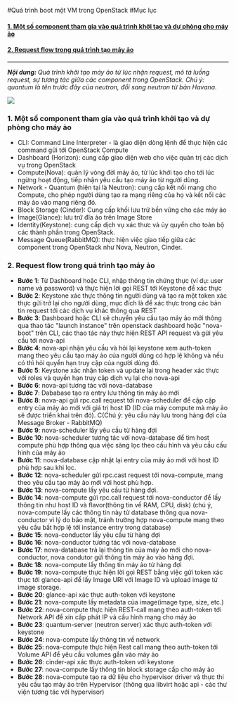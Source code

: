 #Quá trình boot một VM trong OpenStack
#Mục lục
<h4><a href="#components">1. Một số component tham gia vào quá trình khởi tạo và dự phòng cho máy ảo</a></h4>
<h4><a href="#flow">2. Request flow trong quá trình tạo máy ảo</a></h4>

---

<i><b>Nội dung: </b>Quá trình khởi tạo máy ảo từ lúc nhận request, mô tả luồng request, sự tương tác giữa các component trong OpenStack. Chú ý: quantum là tên trước đây của neutron, đổi sang neutron từ bản Havana.</i>

<img src="http://i.imgur.com/K0RR6NC.png"/>

<h3><a name="components">1. Một số component tham gia vào quá trình khởi tạo và dự phòng cho máy ảo</a></h3>
<ul>
<li>CLI: Command Line Interpreter - là giao diện dòng lệnh để thực hiện các command gửi tới OpenStack Compute</li>
<li>Dashboard (Horizon): cung cấp giao diện web cho việc quản trị các dịch vụ trong OpenStack</li>
<li>Compute(Nova): quản lý vòng đời máy ảo, từ lúc khởi tạo cho tới lúc ngừng hoạt động, tiếp nhận yêu cầu tạo máy ảo từ người dùng.</li>
<li>Network - Quantum (hiện tại là Neutron): cung cấp kết nối mạng cho Compute, cho phép người dùng tạo ra mạng riêng của họ và kết nối các máy ảo vào mạng riêng đó.</li>
<li>Block Storage (Cinder): Cung cấp khối lưu trữ bền vững cho các máy ảo</li>
<li>Image(Glance): lưu trữ đĩa ảo trên Image Store</li>
<li>Identity(Keystone): cung cấp dịch vụ xác thưc và ủy quyền cho toàn bộ các thành phần trong OpenStack.</li>
<li>Message Queue(RabbitMQ): thực hiện việc giao tiếp giữa các component trong OpenStack như Nova, Neutron, Cinder.</li>
</ul>
<h3><a name="flow">2. Request flow trong quá trình tạo máy ảo</a></h3>
<ul>
<li><b>Bước 1</b>: Từ Dashboard hoặc CLI, nhập thông tin chứng thực (ví dụ: user name và password) và thực hiện lời gọi REST tới Keystone để xác thực</li>
<li><b>Bước 2</b>: Keystone xác thực thông tin người dùng và tạo ra một token xác thực gửi trở lại cho người dùng, mục đích là để xác thực trong các bản tin request tới các dịch vụ khác thông qua REST</li>
<li><b>Bước 3</b>: Dashboard hoặc CLI sẽ chuyển yêu cầu tạo máy ảo mới thông qua thao tác "launch instance" trên openstack dashboard hoặc "nova-boot" trên CLI, các thao tác này thực hiện REST API request và gửi yêu cầu tới nova-api</li>
<li><b>Bước 4</b>: nova-api nhận yêu cầu và hỏi lại keystone xem auth-token mang theo yêu cầu tạo máy ảo của người dùng có hợp lệ không và nếu có thì hỏi quyền hạn truy cập của người dùng đó.</li>
<li><b>Bước 5</b>: Keystone xác nhận token và update lại trong header xác thực với roles và quyền hạn truy cập dịch vụ lại cho nova-api</li>
<li><b>Bước 6</b>: nova-api tương tác với nova-database</li>
<li><b>Bước 7</b>: Dababase tạo ra entry lưu thông tin máy ảo mới</li>
<li><b>Bước 8</b>: nova-api gửi rpc.call request tới nova-scheduler để cập cập entry của máy ảo mới với giá trị host ID (ID của máy compute mà máy ảo sẽ được triển khai trên đó). C(Chú ý: yêu cầu này lưu trong hàng đợi của Message Broker - RabbitMQ)</li>
<li><b>Bước 9</b>: nova-scheduler lấy yêu cầu từ hàng đợi</li>
<li><b>Bước 10</b>: nova-scheduler tương tác với nova-database để tìm host compute phù hợp thông qua việc sàng lọc theo cấu hình và yêu cầu cấu hình của máy ảo</li>
<li><b>Bước 11</b>: nova-database cập nhật lại entry của máy ảo mới với host ID phù hợp sau khi lọc.</li>
<li><b>Bước 12</b>: nova-scheduler gửi rpc.cast request tới nova-compute, mang theo yêu cầu tạo máy ảo mới với host phù hợp.</li>
<li><b>Bước 13</b>: nova-compute lấy yêu cầu từ hàng đợi.</li>
<li><b>Bước 14</b>: nova-compute gửi rpc.call request tới nova-conductor để lấy thông tin như host ID và flavor(thông tin về RAM, CPU, disk) (chú ý, nova-compute lấy các thông tin này từ database thông qua nova-conductor vì lý do bảo mật, tránh trường hợp nova-compute mang theo yêu cầu bất hợp lệ tới instance entry trong database)</li>
<li><b>Bước 15</b>: nova-conductor lấy yêu cầu từ hàng đợi</li>
<li><b>Bước 16</b>: nova-conductor tương tác với nova-database</li>
<li><b>Bước 17</b>: nova-database trả lại thông tin của máy ảo mới cho nova-conductor, nova condutor gửi thông tin máy ảo vào hàng đợi.</li>
<li><b>Bước 18</b>: nova-compute lấy thông tin máy ảo từ hàng đợi</li>
<li><b>Bước 19</b>: nova-compute thực hiện lời gọi REST bằng việc gửi token xác thực tới glance-api để lấy Image URI với Image ID và upload image từ image storage.</li>
<li><b>Bước 20</b>: glance-api xác thực auth-token với keystone</li>
<li><b>Bước 21</b>: nova-compute lấy metadata của image(image type, size, etc.)</li>
<li><b>Bước 22</b>: nova-compute thực hiện REST-call mang theo auth-token tới Network API để xin cấp phát IP và cấu hình mạng cho máy ảo</li>
<li><b>Bước 23</b>: quantum-server (neutron server) xác thực auth-token với keystone</li>
<li><b>Bước 24</b>: nova-compute lấy thông tin về network</li>
<li><b>Bước 25</b>: nova-compute thực hiện Rest call mang theo auth-token tới Volume API để yêu cầu volumes gắn vào máy ảo</li>
<li><b>Bước 26</b>: cinder-api xác thực auth-token với keystone</li>
<li><b>Bước 27</b>: nova-compute lấy thông tin block storage cấp cho máy ảo</li>
<li><b>Bước 28</b>: nova-compute tạo ra dữ liệu cho hypervisor driver và thực thi yêu cầu tạo máy ảo trên Hypervisor (thông qua libvirt hoặc api - các thư viện tương tác với hypervisor)</li>
</ul>